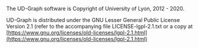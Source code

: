The UD-Graph software is Copyright of University of Lyon, 2012 - 2020.

UD-Graph is distributed under the GNU Lesser General Public License Version 2.1 (refer to the accompanying file LICENSE-lgpl-2.1.txt or a copy at [https://www.gnu.org/licenses/old-licenses/lgpl-2.1.html](https://www.gnu.org/licenses/old-licenses/lgpl-2.1.html)
